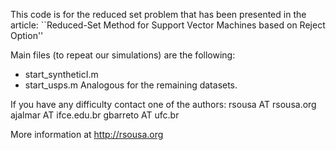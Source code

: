 This code is for the reduced set problem that has been presented in the article: ``Reduced-Set Method for Support Vector Machines based on Reject Option''

Main files (to repeat our simulations) are the following:
- start_syntheticI.m
- start_usps.m
Analogous for the remaining datasets.

If you have any difficulty contact one of the authors:
rsousa AT rsousa.org
ajalmar AT ifce.edu.br
gbarreto AT ufc.br

More information at http://rsousa.org


